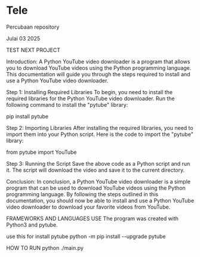# Tele
Percubaan repository

Julai 03 2025

TEST NEXT PROJECT

Introduction: A Python YouTube video downloader is a program that allows you to download YouTube videos using the Python programming language. This documentation will guide you through the steps required to install and use a Python YouTube video downloader.

Step 1: Installing Required Libraries To begin, you need to install the required libraries for the Python YouTube video downloader. Run the following command to install the "pytube" library:

pip install pytube

Step 2: Importing Libraries After installing the required libraries, you need to import them into your Python script. Here is the code to import the "pytube" library:

from pytube import YouTube

Step 3: Running the Script Save the above code as a Python script and run it. The script will download the video and save it to the current directory.

Conclusion: In conclusion, a Python YouTube video downloader is a simple program that can be used to download YouTube videos using the Python programming language. By following the steps outlined in this documentation, you should now be able to install and use a Python YouTube video downloader to download your favorite videos from YouTube.

FRAMEWORKS AND LANGUAGES USE
The program was created with Python3 and pytube.

use this for install pytube python -m pip install --upgrade pytube

HOW TO RUN
python ./main.py
